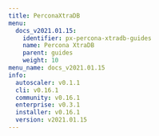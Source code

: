 ```yaml
---
title: PerconaXtraDB
menu:
  docs_v2021.01.15:
    identifier: px-percona-xtradb-guides
    name: Percona XtraDB
    parent: guides
    weight: 10
menu_name: docs_v2021.01.15
info:
  autoscaler: v0.1.1
  cli: v0.16.1
  community: v0.16.1
  enterprise: v0.3.1
  installer: v0.16.1
  version: v2021.01.15
---
```


